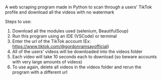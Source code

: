 A web scraping program made in Python to scan through a users' TikTok profile and download all the videos with no watermark

Steps to use:
1. Download all the modules used (selenium, BeautifulSoup)
2. Run this program using an IDE (VSCode) or terminal
3. Enter the url of the TikTok account (Ex: https://www.tiktok.com/@gordonramsayofficial)
4. All of the users' videos will be downloaded into the videos folder
5. Each video will take 10 seconds each to download (so beware accounts with very large amounts of videos)
6. To use again, delete all videos in the videos folder and rerun the program with a different url